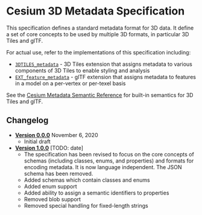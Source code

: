 # Cesium 3D Metadata Specification

This specification defines a standard metadata format for 3D data. It define a set of core concepts to be used by multiple 3D formats, in particular 3D Tiles and glTF.

For actual use, refer to the implementations of this specification including:

* [`3DTILES_metadata`](../../../extensions/3DTILES_metadata) - 3D Tiles extension that assigns metadata to various components of 3D Tiles to enable styling and analysis
* [`EXT_feature_metadata`](https://github.com/CesiumGS/glTF/pull/3) - glTF extension that assigns metadata to features in a model on a per-vertex or per-texel basis

See the [Cesium Metadata Semantic Reference](Semantics/README.md) for built-in semantics for 3D Tiles and glTF.

## Changelog

* [**Version 0.0.0**](0.0.0/README.md) November 6, 2020
    * Initial draft
* [**Version 1.0.0**](1.0.0/README.md) [TODO: date]
    * The specification has been revised to focus on the core concepts of schemas (including classes, enums, and properties) and formats for encoding metadata. It is now language independent. The JSON schema has been removed.
    * Added schemas which contain classes and enums
    * Added enum support
    * Added ability to assign a semantic identifiers to properties
    * Removed blob support
    * Removed special handling for fixed-length strings
